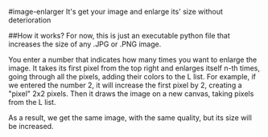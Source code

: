 #image-enlarger
It's get your image and enlarge its' size without deterioration

##How it works?
For now, this is just an executable python file that increases the size of any .JPG or .PNG image.

You enter a number that indicates how many times you want to enlarge the image. It takes its first pixel from the top right and enlarges itself n-th times, going through all the pixels, adding their colors to the L list. For example, if we entered the number 2, it will increase the first pixel by 2, creating a "pixel" 2x2 pixels. Then it draws the image on a new canvas, taking pixels from the L list.

As a result, we get the same image, with the same quality, but its size will be increased.
